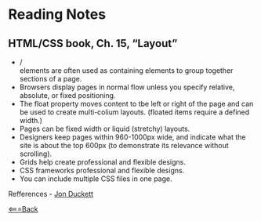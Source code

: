 # Reading Notes

## HTML/CSS book, Ch. 15, “Layout”
   
* /<div> elements are often used as containing elements to group together sections of a page.
* Browsers display pages in normal flow unless you specify relative, absolute, or fixed positioning.
* The float property moves content to tbe left or right of the page and can be used to create multi-colium layouts. (floated items require a defined width.)
* Pages can be fixed width or liquid (stretchy) layouts.
* Designers keep pages within 960-1000px wide, and indicate what the site is about the top 600px (to demonstrate its relevance without scrolling).
* Grids help create professional and flexible designs.
* CSS frameworks professional and flexible designs.
* You can include multiple CSS files in one page.

Refferences - [Jon Duckett](http://htmlandcssbook.com/code-samples/)

[<===Back](README.md)